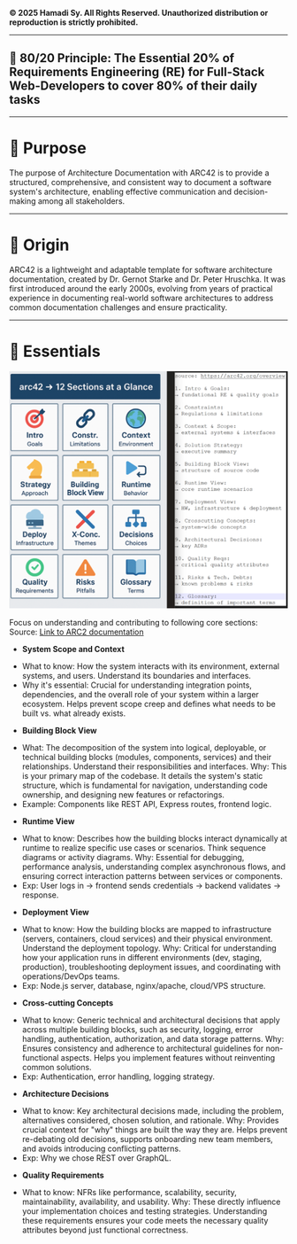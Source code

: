 **© 2025 Hamadi Sy. All Rights Reserved. Unauthorized distribution or reproduction is strictly prohibited.**

---

## 🚀 80/20 Principle: The Essential 20% of Requirements Engineering (RE) for Full-Stack Web-Developers to cover 80% of their daily tasks

---

# 🎯 Purpose
The purpose of Architecture Documentation with ARC42 is to provide a structured, comprehensive, and consistent way to document a software system's architecture, enabling effective communication and decision-making among all stakeholders.

---

# 🌱 Origin
ARC42 is a lightweight and adaptable template for software architecture documentation, created by Dr. Gernot Starke and Dr. Peter Hruschka. It was first introduced around the early 2000s, evolving from years of practical experience in documenting real-world software architectures to address common documentation challenges and ensure practicality.

---

# 🧠 Essentials
![ARC42 Essentials](imgs/arc42-chapters.png)

Focus on understanding and contributing to following core sections:
Source: [Link to ARC2 documentation](https://arc42.org/overview)

* **System Scope and Context**
- What to know: How the system interacts with its environment, external systems, and users. Understand its boundaries and interfaces.
- Why it's essential: Crucial for understanding integration points, dependencies, and the overall role of your system within a larger ecosystem. Helps prevent scope creep and defines what needs to be built vs. what already exists.

* **Building Block View**
- What: The decomposition of the system into logical, deployable, or technical building blocks (modules, components, services) and their relationships. Understand their responsibilities and interfaces.
Why: This is your primary map of the codebase. It details the system's static structure, which is fundamental for navigation, understanding code ownership, and designing new features or refactorings.
- Example: Components like REST API, Express routes, frontend logic.

* **Runtime View**
- What to know: Describes how the building blocks interact dynamically at runtime to realize specific use cases or scenarios. Think sequence diagrams or activity diagrams.
Why: Essential for debugging, performance analysis, understanding complex asynchronous flows, and ensuring correct interaction patterns between services or components.
- Exp: User logs in → frontend sends credentials → backend validates → response.

* **Deployment View**
- What to know: How the building blocks are mapped to infrastructure (servers, containers, cloud services) and their physical environment. Understand the deployment topology.
Why: Critical for understanding how your application runs in different environments (dev, staging, production), troubleshooting deployment issues, and coordinating with operations/DevOps teams.
- Exp: Node.js server, database, nginx/apache, cloud/VPS structure.

* **Cross-cutting Concepts**
- What to know: Generic technical and architectural decisions that apply across multiple building blocks, such as security, logging, error handling, authentication, authorization, and data storage patterns.
Why: Ensures consistency and adherence to architectural guidelines for non-functional aspects. Helps you implement features without reinventing common solutions.
- Exp: Authentication, error handling, logging strategy.

* **Architecture Decisions**
- What to know: Key architectural decisions made, including the problem, alternatives considered, chosen solution, and rationale.
Why: Provides crucial context for "why" things are built the way they are. Helps prevent re-debating old decisions, supports onboarding new team members, and avoids introducing conflicting patterns.
- Exp: Why we chose REST over GraphQL.

* **Quality Requirements**
- What to know: NFRs like performance, scalability, security, maintainability, availability, and usability.
Why: These directly influence your implementation choices and testing strategies. Understanding these requirements ensures your code meets the necessary quality attributes beyond just functional correctness.

